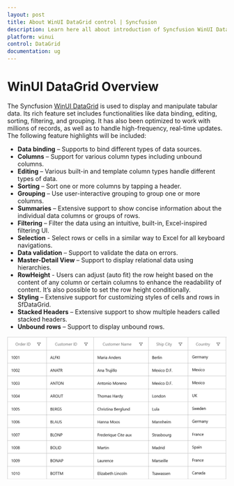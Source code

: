 ```yaml
---
layout: post
title: About WinUI DataGrid control | Syncfusion
description: Learn here all about introduction of Syncfusion WinUI DataGrid(SfDataGrid) control with key features and more.
platform: winui
control: DataGrid
documentation: ug
---
```


# WinUI DataGrid Overview

The Syncfusion [WinUI DataGrid](https://www.syncfusion.com/winui-controls/datagrid) is used to display and manipulate tabular data. Its rich feature set includes functionalities like data binding, editing, sorting, filtering, and grouping. It has also been optimized to work with millions of records, as well as to handle high-frequency, real-time updates. The following feature highlights will be included:

* **Data binding** – Supports to bind different types of data sources.
* **Columns** – Support for various column types including unbound columns.
* **Editing** – Various built-in and template column types handle different types of data.
* **Sorting** – Sort one or more columns by tapping a header.
* **Grouping** – Use user-interactive grouping to group one or more columns.
* **Summaries** – Extensive support to show concise information about the individual data columns or groups of rows.
* **Filtering** – Filter the data using an intuitive, built-in, Excel-inspired filtering UI.
* **Selection** - Select rows or cells in a similar way to Excel for all keyboard navigations.
* **Data validation** – Support to validate the data on errors.
* **Master-Detail View** – Support to display relational data using hierarchies.
* **RowHeight** - Users can adjust (auto fit) the row height based on the content of any column or certain columns to enhance the readability of content. It’s also possible to set the row height conditionally.
* **Styling** – Extensive support for customizing styles of cells and rows in SfDataGrid.
* **Stacked Headers** – Extensive support to show multiple headers called stacked headers.
* **Unbound rows** – Support to display unbound rows.

 ![Overview of WinUI DataGrid](Overview-images/winui-datagrid-overview.png)


